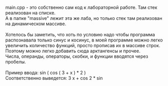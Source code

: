 main.cpp - это собственно сам код к лабораторной работе. Там стек реализован на списке.\
А в папке "massive" лежит эта же лаба, но только стек там реализован на динамическом массиве.\
\
Хотелось бы заметить, что хоть по условию надо чтобы программа распознавала только синус и косинус, в моей программе можно легко увеличить количество функций, просто прописав их в массиве строк. Поэтому можно легко добавить сюда арктангенсы и прочее.\
Числа, операнды, операторы, скобки, и функции вводятся через пробелы.\
\
Пример ввода: sin ( cos ( 3 + x ) * 2 )\
Соответственно выведется: 3 x + cos 2 * sin

